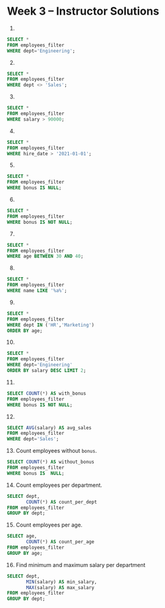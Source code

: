 # Week 3 – Instructor Solutions

1)  

```sql 
SELECT * 
FROM employees_filter 
WHERE dept='Engineering';
```

2)  

```sql 
SELECT * 
FROM employees_filter 
WHERE dept <> 'Sales';
```

3)  

```sql 
SELECT * 
FROM employees_filter 
WHERE salary > 90000;
```

4)  

```sql 
SELECT * 
FROM employees_filter 
WHERE hire_date > '2021-01-01';
```

5)  

```sql 
SELECT * 
FROM employees_filter 
WHERE bonus IS NULL;
```

6)  

```sql 
SELECT * 
FROM employees_filter 
WHERE bonus IS NOT NULL;
```

7)  

```sql 
SELECT * 
FROM employees_filter 
WHERE age BETWEEN 30 AND 40;
```

8)  

```sql 
SELECT * 
FROM employees_filter 
WHERE name LIKE '%a%';
```

9)  

```sql 
SELECT * 
FROM employees_filter 
WHERE dept IN ('HR','Marketing') 
ORDER BY age;
```

10)  

```sql 
SELECT * 
FROM employees_filter 
WHERE dept='Engineering' 
ORDER BY salary DESC LIMIT 2;
```

11)  

```sql 
SELECT COUNT(*) AS with_bonus 
FROM employees_filter 
WHERE bonus IS NOT NULL;
```

12)  

```sql 
SELECT AVG(salary) AS avg_sales 
FROM employees_filter 
WHERE dept='Sales';
```

13) Count employees without `bonus`.  

```sql 
SELECT COUNT(*) AS without_bonus 
FROM employees_filter 
WHERE bonus IS  NULL;
```

14) Count employees per department.  

```sql 
SELECT dept, 
       COUNT(*) AS count_per_dept 
FROM employees_filter 
GROUP BY dept;
```

15) Count employees per age. 

```sql 
SELECT age, 
       COUNT(*) AS count_per_age 
FROM employees_filter 
GROUP BY age;
```


16) Find minimum and maximum salary per department 

```sql 
SELECT dept, 
       MIN(salary) AS min_salary, 
       MAX(salary) AS max_salary
FROM employees_filter 
GROUP BY dept;
```